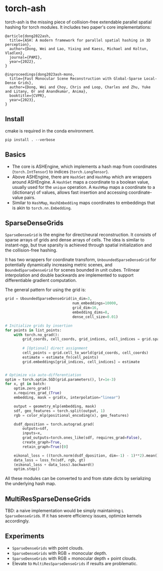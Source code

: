 # torch-ash
torch-ash is the missing piece of collision-free extendable parallel spatial hashing for torch modules. It includes two paper's core implementations:

```
@article{dong2022ash,
  title={ASH: A modern framework for parallel spatial hashing in 3D perception},
  author={Dong, Wei and Lao, Yixing and Kaess, Michael and Koltun, Vladlen},
  journal={PAMI},
  year={2022},
}

@inproceedings{dong2023ash-mono,
  title={Fast Monocular Scene Reconstruction with Global-Sparse Local-Dense Grids},
  author={Dong, Wei and Choy, Chris and Loop, Charles and Zhu, Yuke and Litany, Or and Anandkumar, Anima},
  booktitle={CVPR},
  year={2023},
}
```

## Install
cmake is required in the conda environment.
```
pip install . --verbose
```

## Basics
- The core is ASHEngine, which implements a hash map from coordinates (`torch.IntTensor`) to indices (`torch.LongTensor`).
- Above ASHEngine, there are `HashSet` and `HashMap` which are wrappers around ASHEngine. A `HashSet` maps a coordinate to a boolean value, usually used for the `unique` operation. A `HashMap` maps a coordinate to a (dictionary) of values, allows fast insertion and accessing coordinate-value pairs.
- Similar to `HashMap`, `HashEmbedding` maps coordinates to embeddings that is akin to `torch.nn.Embedding`.

## SparseDenseGrids
`SparseDenseGrid` is the engine for direct/neural reconstruction. It consists of sparse arrays of grids and dense arrays of cells. The idea is similar to instant-ngp, but true sparsity is achieved through spatial initialization and the collision-free hashing. 

It has two wrappers for coordinate transform, `UnboundedSparseDenseGrid` for potentially dynamically increasing metric scenes, and `BoundedSparseDenseGrid` for scenes bounded in unit cubes. Trilinear interpolation and double backwards are implemented to support differentiable gradient computation.

The general pattern for using the grid is:
```python
grid = UboundedSparseDenseGrid(in_dim=3, 
                               num_embeddings=10000,
                               grid_dim=16, 
                               embedding_dims=8, 
                               dense_cell_size=0.01)

# Initialize grids by insertion 
for points in list_points:
    with torch.no_grad():
        grid_coords, cell_coords, grid_indices, cell_indices = grid.spatial_init_(points)
        
        # [Optional] direct assignment
        cell_points = grid.cell_to_world(grid_coords, cell_coords)
        estimate = estimate_fn(cell_points)
        grid.embeddings[grid_indices, cell_indices] = estimate


# Optimize via auto-differentiation
optim = torch.optim.SGD(grid.parameters(), lr=1e-3)
for x, gt in batch:
    optim.zero_grad()
    x.requires_grad_(True)
    embedding, mask = grid(x, interpolation="linear")

    output = geometry_mlp(embedding, mask)
    sdf, geo_features = torch.split(output, 1)
    rgb = color_mlp(positional_encoding(x), geo_features)

    dsdf_dposition = torch.autograd.grad(
        outputs=sdf, 
        inputs=x,
        grad_outputs=torch.ones_like(sdf, requires_grad=False),
        create_graph=True,
        retain_graph=True)[0]

    eikonal_loss = ((torch.norm(dsdf_dposition, dim=-1) - 1)**2).mean()
    data_loss = loss_fn(sdf, rgb, gt)
    (eikonal_loss + data_loss).backward()
    optim.step()
```

All these modules can be converted to and from state dicts by serializing the underlying hash map.

## MultiResSparseDenseGrids
TBD: a naive implementation would be simply maintaining `L` `SparseDenseGrid`s. If it has severe efficiency issues, optimize kernels accordingly.

## Experiments
- `SparseDenseGrids` with point clouds.
- `SparseDenseGrids` with RGB + monocular depth.
- `SparseDenseGrids` with RGB + monocular depth + point clouds.
- Elevate to `MultiResSparseDenseGrids` if results are problematic.